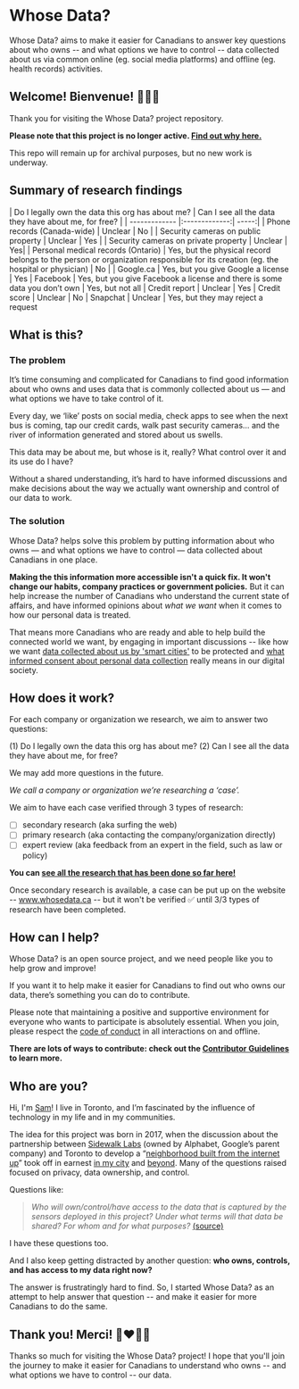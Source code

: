 # Whose Data?
Whose Data? aims to make it easier for Canadians to answer key questions about who owns -- and what options we have to control -- data collected about us via common online (eg. social media platforms) and offline (eg. health records) activities.

## Welcome! Bienvenue! :wave::tada::star2:

Thank you for visiting the Whose Data? project repository.

**Please note that this project is no longer active. [Find out why here.](https://medium.com/@SamBurton/why-im-closing-the-whose-data-project-dc6167ff145f)**

This repo will remain up for archival purposes, but no new work is underway.

## Summary of research findings

| Do I legally own the data this org has about me?        | Can I see all the data they have about me, for free?           |
| ------------- |:-------------:| -----:|
| Phone records (Canada-wide) | Unclear | No |
| Security cameras on public property      | Unclear      |   Yes |
| Security cameras on private property | Unclear     |    Yes|
| Personal medical records (Ontario) | Yes, but the physical record belongs to the person or organization responsible for its creation (eg. the hospital or physician) | No |
| Google.ca | 	Yes, but you give Google a license 	| Yes
| Facebook |  	Yes, but you give Facebook a license and there is some data you don’t own | 	Yes, but not all
| Credit report 	| Unclear | 	Yes
| Credit score |  	Unclear | 	No
| Snapchat 	| Unclear | 	Yes, but they may reject a request

## What is this?

### The problem

It’s time consuming and complicated for Canadians to find good information about who owns and uses data that is commonly collected about us — and what options we have to take control of it.

Every day, we ‘like’ posts on social media, check apps to see when the next bus is coming, tap our credit cards, walk past security cameras… and the river of information generated and stored about us swells.

This data may be about me, but whose is it, really?
What control over it and its use do I have?

Without a shared understanding, it’s hard to have informed discussions and make decisions about the way we actually want ownership and control of our data to work.

### The solution
Whose Data? helps solve this problem by putting information about who owns — and what options we have to control — data collected about Canadians in one place.

**Making the this information more accessible isn't a quick fix. It won't change our habits, company practices or government policies.** But it can help increase the number of Canadians who understand the current state of affairs, and have informed opinions about _what we want_ when it comes to how our personal data is treated. 

That means more Canadians who are ready and able to help build the connected world we want, by engaging in important discussions -- like how we want [data collected about us by 'smart cities'](http://www.cbc.ca/news/technology/sidewalk-labs-toronto-neighbourhood-alphabet-google-privacy-1.4585534) to be protected and [what informed consent about personal data collection](http://www.businessinsider.com/mark-zuckerberg-congressional-hearings-informed-consent-2018-4) really means in our digital society. 

## How does it work?

For each company or organization we research, we aim to answer two questions:

(1) Do I legally own the data this org has about me?
(2) Can I see all the data they have about me, for free?

We may add more questions in the future.

*We call a company or organization we’re researching a ‘case’.*

We aim to have each case verified through 3 types of research:
- [ ] secondary research (aka surfing the web)
- [ ] primary research (aka contacting the company/organization directly)
- [ ] expert review (aka feedback from an expert in the field, such as law or policy)

**You can [see all the research that has been done so far here!](https://github.com/samanthaburton/whose_data/issues/38)**

Once secondary research is available, a case can be put up on the website -- www.whosedata.ca -- but it won't be verified :white_check_mark: until 3/3 types of research have been completed.

## How can I help?
Whose Data? is an open source project, and we need people like you to help grow and improve!

If you want it to help make it easier for Canadians to find out who owns our data, there’s something you can do to contribute.

Please note that maintaining a positive and supportive environment for everyone who wants to participate is absolutely essential. When you join, please respect the [code of conduct](https://github.com/samanthaburton/whose_data/blob/master/CODE_OF_CONDUCT.md) in all interactions on and offline.

**There are lots of ways to contribute: check out the [Contributor Guidelines](https://github.com/samanthaburton/whose_data/blob/master/CONTRIBUTING.md) to learn more.**

## Who are you?
Hi, I'm [Sam](https://www.samanthaburton.com)! I live in Toronto, and I’m fascinated by the influence of technology in my life and in my communities.

The idea for this project was born in 2017, when the discussion about the partnership between [Sidewalk Labs](https://www.sidewalklabs.com/) (owned by Alphabet, Google’s parent company) and Toronto to develop a “[neighborhood built from the internet up](https://sidewalktoronto.ca/wp-content/uploads/2017/10/Sidewalk-Labs-Vision-Sections-of-RFP-Submission.pdf)” took off in earnest [in my city](https://torontoist.com/2017/10/civic-tech-list-questions-wed-like-sidewalk-labs-answer/) and [beyond](https://www.theatlantic.com/technology/archive/2018/02/googles-guinea-pig-city/552932/). Many of the questions raised focused on privacy, data ownership, and control. 

Questions like:
>*Who will own/control/have access to the data that is captured by the sensors deployed in this project? 
>Under what terms will that data be shared? For whom and for what purposes?* 
>[(source)](https://torontoist.com/2017/10/civic-tech-list-questions-wed-like-sidewalk-labs-answer/)

I have these questions too. 

And I also keep getting distracted by another question: **who owns, controls, and has access to my data right now?**

The answer is frustratingly hard to find. So, I started Whose Data? as an attempt to help answer that question -- and make it easier for more Canadians to do the same.

## Thank you! Merci! :purple_heart::heart::blue_heart::green_heart:
Thanks so much for visiting the Whose Data? project! I hope that you'll join the journey to make it easier for Canadians to understand who owns -- and what options we have to control -- our data. 

